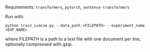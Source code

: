 Requirements: `transformers`, `pytorch`, `sentence-transformers`

Run with: 
```
python train_simcse.py --data_path <FILEPATH> --experiment_name <EXP_NAME>
```

where FILEPATH is a path to a text file with one document per line, optionally compressed with gzip.
